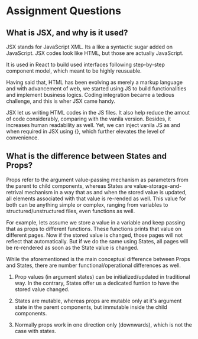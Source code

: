 # Assignment Questions

## What is JSX, and why is it used?

JSX stands for JavaScript XML. Its a like a syntactic sugar added on JavaScript. JSX codes look like HTML, but those are actually JavaScript.

It is used in React to build used interfaces following step-by-step component model, which meant to be highly reusuable.

Having said that, HTML has been evolving as merely a markup language and with advancement of web, we started using JS to build functionalities and implement business logics. Coding integration became a tedious challenge, and this is wher JSX came handy. 

JSX let us writing HTML codes in the JS files. It also help reduce the amout of code considerably, comparing with the vanila version. Besides, it increases human readability as well. Yet, we can inject vanila JS as and when required in JSX using {}, which further elevates the level of convenience.

## What is the difference between States and Props?

Props refer to the argument value-passing mechanism as parameters from the parent to child components, whereas States are value-storage-and-retrival mechanism in a way that as and when the stored value is updated, all elements associated with that value is re-rended as well. This value for both can be anything simple or complex, ranging from variables to structured/unstructured files, even functions as well.

For example, lets assume we store a value in a variable and keep passing that as props to different functions. These functions prints that value on different pages. Now if the stored value is changed, those pages will not reflect that automatically. But if we do the same using States, all pages will be re-rendered as soon as the State value is changed.

While the aforementioned is the main conceptual difference between Props and States, there are number functional/operational differences as well.

1. Prop values (in argument states) can be initialized/updated in traditional way. In the contrary, States offer us a dedicated funtion to have the stored value changed.

2. States are mutable, whereas props are mutable only at it's argument state in the parent components, but immutable inside the child components.

3. Normally props work in one direction only (downwards), which is not the case with states.

